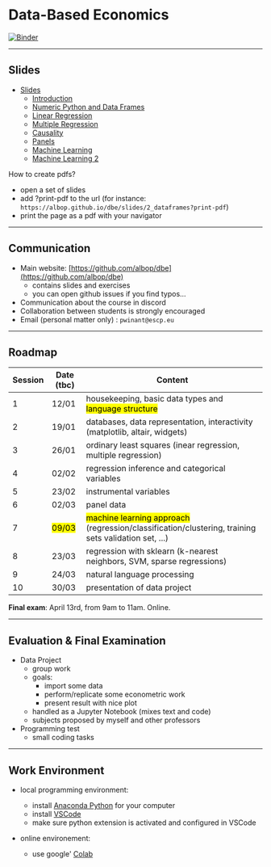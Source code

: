 # Data-Based Economics

[![Binder](https://mybinder.org/badge_logo.svg)](https://mybinder.org/v2/gh/albop/dbe/HEAD?urlpath=lab)

---

## Slides

- [Slides](https://albop.github.io/dbe/)
  - [Introduction](https://albop.github.io/dbe/slides/index)
  - [Numeric Python and Data Frames](https://albop.github.io/dbe/slides/2_dataframes)
  - [Linear Regression](https://albop.github.io/dbe/slides/3_linear_regression)
  - [Multiple Regression](https://albop.github.io/dbe/slides/4_multiple_regressions)
  - [Causality](https://albop.github.io/dbe/slides/5_intro_to_causality)
  - [Panels](https://albop.github.io/dbe/slides/6_panels)
  - [Machine Learning](https://albop.github.io/dbe/slides/7_machine_learning)
  - [Machine Learning 2](https://albop.github.io/dbe/slides/8_machine_learning_2)


How to create pdfs?
- open a set of slides
- add ?print-pdf to the url (for instance: `https://albop.github.io/dbe/slides/2_dataframes?print-pdf`)
- print the page as a pdf with your navigator

---

## Communication


- Main website: [https://github.com/albop/dbe](https://github.com/albop/dbe)
  - contains slides and exercises
  - you can open github issues if you find typos...
- Communication about the course in discord
- Collaboration between students is strongly encouraged
- Email (personal matter only) : `pwinant@escp.eu`


---

## Roadmap


| Session | Date (tbc)         | Content                                                                                                          |
| ------- | ------------------ | ---------------------------------------------------------------------------------------------------------------- |
| 1       | 12/01              | housekeeping,  basic data types and <mark>language structure </mark>                                             |
| 2       | 19/01              | databases, data representation, interactivity (matplotlib, altair, widgets)                                      |
| 3       | 26/01              | ordinary least squares (inear regression, multiple regression)                                                   |
| 4       | 02/02              | regression inference and categorical variables                                                                   |
| 5       | 23/02              | instrumental variables                                                                                           |
| 6       | 02/03              | panel data                                                                                                       |
| 7       | <mark>09/03</mark> | <mark>machine learning approach</mark> (regression/classification/clustering, training sets validation set, ...) |
| 8       | 23/03              | regression with sklearn (k-nearest neighbors, SVM, sparse regressions)                                           |
| 9       | 24/03              | natural language processing                                                                                      |
| 10      | 30/03              | presentation of data project                                                                                     |

__Final exam__: April 13rd, from 9am to 11am. Online.

---

## Evaluation & Final Examination

- Data Project
  - group work
  - goals:
    - import some data
    - perform/replicate some econometric work
    - present result with nice plot
  - handled as a Jupyter Notebook (mixes text and code)
  - subjects proposed by myself and other professors
- Programming test
  - small coding tasks

---

## Work Environment

- local programming environment:
  - install [Anaconda Python](https://www.anaconda.com/products/individual) for your computer
  - install [VSCode](https://code.visualstudio.com/)
  - make sure python extension is activated and configured in VSCode

- online environement:
  - use google' [Colab](https://colab.research.google.com/notebooks/intro.ipynb#recent=true)
